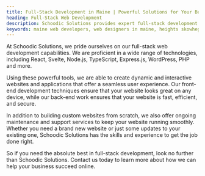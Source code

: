 ```yaml
---
title: Full-Stack Development in Maine | Powerful Solutions for Your Business
heading: Full-Stack Web Development
description: Schoodic Solutions provides expert full-stack development services in Maine. We craft custom web applications and software to help your business thrive.
keywords: maine web developers, web designers in maine, heights skowhegan, schoodic, cutting edge kennebunk, custom software development washington county main, website development washington county maine, software development company washington county maine, web development company washington county maine, washington county maine custom software, washington county maine website development, custom software development near me, website development near me, washington county maine web design, washington county maine app development, maine web design, maine app development, web design portland maine, website hosting and design services, maine web developers, managed hosting services maine, responsive web development services maine, web design belfast, camden web design, web designer portland maine, website design belfast, responsive development maine
---
```


At Schoodic Solutions, we pride ourselves on our full-stack web development capabilities. We are proficient in a wide range of technologies, including React, Svelte, Node.js, TypeScript, Express.js, WordPress, PHP and more.

Using these powerful tools, we are able to create dynamic and interactive websites and applications that offer a seamless user experience. Our front-end development techniques ensure that your website looks great on any device, while our back-end work ensures that your website is fast, efficient, and secure.

In addition to building custom websites from scratch, we also offer ongoing maintenance and support services to keep your website running smoothly. Whether you need a brand new website or just some updates to your existing one, Schoodic Solutions has the skills and experience to get the job done right.

So if you need the absolute best in full-stack development, look no further than Schoodic Solutions. Contact us today to learn more about how we can help your business succeed online.
